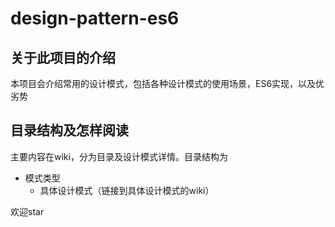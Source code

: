 # design-pattern-es6

## 关于此项目的介绍
本项目会介绍常用的设计模式，包括各种设计模式的使用场景，ES6实现，以及优劣势

## 目录结构及怎样阅读
主要内容在wiki，分为目录及设计模式详情。目录结构为
- 模式类型
  - 具体设计模式（链接到具体设计模式的wiki）
  
欢迎star


